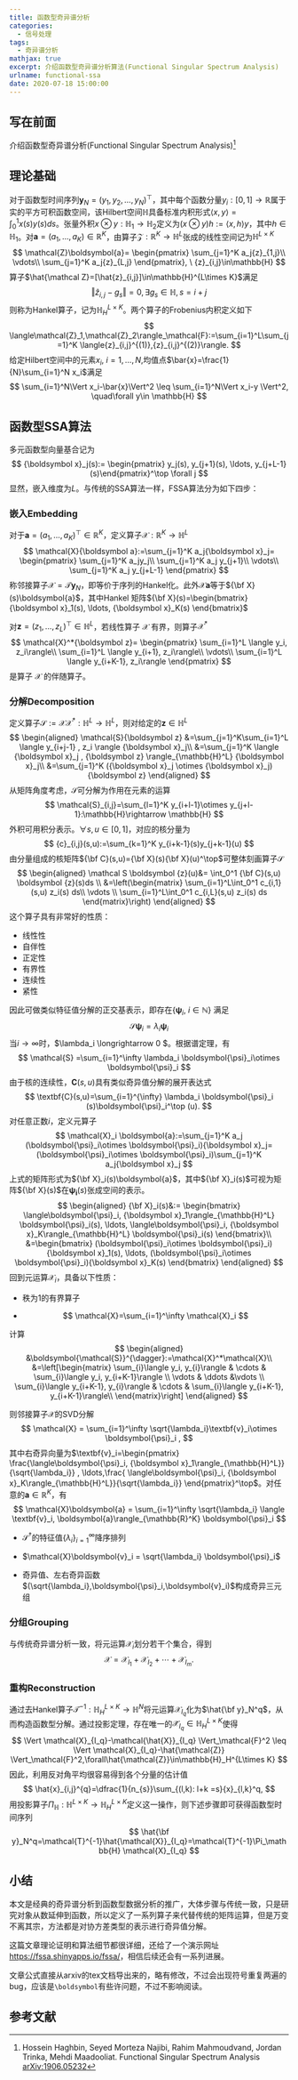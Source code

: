 ```yaml
---
title: 函数型奇异谱分析
categories:
  - 信号处理
tags:
  - 奇异谱分析
mathjax: true
excerpt: 介绍函数型奇异谱分析算法(Functional Singular Spectrum Analysis)
urlname: functional-ssa
date: 2020-07-18 15:00:00
---
```


## 写在前面

介绍函数型奇异谱分析(Functional Singular Spectrum Analysis)[^1]

## 理论基础

对于函数型时间序列$\boldsymbol y_N = (y_1,y_2,\ldots,y_N)^\top$，其中每个函数分量$y_i : [0,1] \to \mathbb R$属于实的平方可积函数空间，该Hilbert空间$\mathbb H$具备标准内积形式$\left\langle x,y\right\rangle=\int_0^1 x(s)y(s)ds$。张量外积$x\otimes y: \mathbb{H}_1\rightarrow \mathbb{H}_2$定义为$(x\otimes y)h:=\langle x, h \rangle y$，其中$h\in \mathbb{H}_1$。对$\boldsymbol{a}=(a_1,\ldots, a_K)\in\mathbb{R}^K$，由算子$\mathcal{Z}: \mathbb{R}^K \rightarrow \mathbb{H}^L$张成的线性空间记为$\mathbb{H}^{L\times K}$
$$
\mathcal{Z}\boldsymbol{a}=
\begin{pmatrix}	\sum_{j=1}^K a_j{z}_{1,j}\\ \vdots\\ \sum_{j=1}^K a_j{z}_{L,j} \end{pmatrix},
\ {z}_{i,j}\in\mathbb{H}
$$
算子$\hat{\mathcal Z}=[\hat{z}_{i,j}]\in\mathbb{H}^{L\times K}$满足
$$
\Vert\hat z_{i,j}-g_s\Vert=0,\exists g_s\in\mathbb{H},s=i+j
$$
则称为Hankel算子，记为$\mathbb{H}_H^{L\times K}$。两个算子的Frobenius内积定义如下
$$
\langle\mathcal{Z}_1,\mathcal{Z}_2\rangle_\mathcal{F}:=\sum_{i=1}^L\sum_{j=1}^K \langle{z}_{i,j}^{(1)},{z}_{i,j}^{(2)}\rangle.
$$
给定Hilbert空间中的元素$x_i,\ i=1,\ldots, N$,均值点$\bar{x}=\frac{1}{N}\sum_{i=1}^N x_i$满足
$$
\sum_{i=1}^N\Vert x_i-\bar{x}\Vert^2 \leq \sum_{i=1}^N\Vert x_i-y \Vert^2, \quad\forall y\in \mathbb{H}
$$

## 函数型SSA算法

多元函数型向量基合记为
$$
{\boldsymbol x}_j(s):= \begin{pmatrix} y_j(s), y_{j+1}(s), \ldots, y_{j+L-1}(s)\end{pmatrix}^\top \forall j
$$
显然，嵌入维度为$L$。与传统的SSA算法一样，FSSA算法分为如下四步：

### 嵌入Embedding

对于${\boldsymbol a}=\left(a_1,\ldots, a_K\right)^\top \in\mathbb{R}^K$，定义算子$\mathcal{X}:\mathbb{R}^K \rightarrow \mathbb{H}^L$
$$
\mathcal{X}{\boldsymbol a}:=\sum_{j=1}^K a_j{\boldsymbol x}_j=
\begin{pmatrix} \sum_{j=1}^K a_jy_j\\ \sum_{j=1}^K a_j y_{j+1}\\ \vdots\\ \sum_{j=1}^K a_j y_{j+L-1} \end{pmatrix}
$$
称邻接算子$\mathcal{X}=\mathcal{T}\textbf{y}_N$，即等价于序列的Hankel化。此外$\mathcal{X} \boldsymbol{a}$等于${\bf X}(s)\boldsymbol{a}$，其中Hankel 矩阵${\bf X}(s)=\begin{bmatrix} {\boldsymbol x}_1(s), \ldots, {\boldsymbol x}_K(s) \end{bmatrix}$

对${\boldsymbol z}=\left(z_1,\ldots, z_L\right)^\top\in\mathbb{H}^L$，若线性算子 $\mathcal{X}$ 有界，则算子$\mathcal{X}^*$
$$
\mathcal{X}^*{\boldsymbol z}=
\begin{pmatrix} \sum_{i=1}^L \langle y_i, z_i\rangle\\ \sum_{i=1}^L \langle y_{i+1}, z_i\rangle\\ \vdots\\ \sum_{i=1}^L \langle y_{i+K-1}, z_i\rangle \end{pmatrix}
$$
是算子 $\mathcal{X}$ 的伴随算子。

### 分解Decomposition

定义算子$\mathcal S:=\mathcal{X}\mathcal{X}^*: \mathbb{H}^L\rightarrow \mathbb{H}^L$，则对给定的${\boldsymbol z}\in \mathbb{H}^{L}$
$$
\begin{aligned}
\mathcal{S}{\boldsymbol z}
&=\sum_{j=1}^K\sum_{i=1}^L \langle y_{i+j-1} , z_i \rangle {\boldsymbol x}_j\\
&=\sum_{j=1}^K \langle {\boldsymbol x}_j , {\boldsymbol z} \rangle_{\mathbb{H}^L} {\boldsymbol x}_j\\
&=\sum_{j=1}^K ({\boldsymbol x}_j \otimes {\boldsymbol x}_j) {\boldsymbol z}
\end{aligned}
$$
从矩阵角度考虑，$\boldsymbol{\mathcal{S}}$可分解为作用在元素的运算
$$
\mathcal{S}_{i,j}=\sum_{l=1}^K y_{i+l-1}\otimes y_{j+l-1}:\mathbb{H}\rightarrow \mathbb{H}
$$
外积可用积分表示。$\forall s,u\in[0,1]$，对应的核分量为
$$
{c}_{i,j}(s,u):=\sum_{k=1}^K y_{i+k-1}(s)y_{j+k-1}(u)
$$
由分量组成的核矩阵${\bf C}(s,u)={\bf X}(s){\bf X}(u)^\top$可整体刻画算子$\mathcal{S}$
$$
\begin{aligned}
\mathcal S \boldsymbol {z}(u)&= \int_0^1 {\bf C}(s,u) \boldsymbol {z}(s)ds \\
&=\left(\begin{matrix} \sum_{i=1}^L\int_0^1 c_{i,1}(s,u) z_i(s) ds\\ \vdots \\ \sum_{i=1}^L\int_0^1 c_{i,L}(s,u) z_i(s) ds \end{matrix}\right)
\end{aligned}
$$
这个算子具有非常好的性质：

- 线性性
- 自伴性
- 正定性
- 有界性
- 连续性
- 紧性

因此可做类似特征值分解的正交基表示，即存在$\left\lbrace \boldsymbol{\psi}_i, \ i\in \mathbb{N}\right\rbrace$ 满足
$$
\mathcal{S} \boldsymbol{\psi}_i=\lambda_i \boldsymbol{\psi}_i
$$
当$i \longrightarrow \infty$时，$\lambda_i \longrightarrow 0 $。根据谱定理，有
$$
\mathcal{S} =\sum_{i=1}^\infty \lambda_i \boldsymbol{\psi}_i\otimes \boldsymbol{\psi}_i
$$
由于核的连续性，$\textbf{C}(s,u)$具有类似奇异值分解的展开表达式
$$
\textbf{C}(s,u)=\sum_{i=1}^{\infty} \lambda_i \boldsymbol{\psi}_i (s)\boldsymbol{\psi}_i^\top (u).
$$
对任意正数$i$，定义元算子
$$
\mathcal{X}_i \boldsymbol{a}:=\sum_{j=1}^K a_j (\boldsymbol{\psi}_i\otimes \boldsymbol{\psi}_i){\boldsymbol x}_j= (\boldsymbol{\psi}_i\otimes \boldsymbol{\psi}_i)\sum_{j=1}^K a_j{\boldsymbol x}_j
$$
上式的矩阵形式为${\bf X}_i(s)\boldsymbol{a}$，其中${\bf X}_i(s)$可视为矩阵${\bf X}(s)$在$\boldsymbol{\psi_i}(s)$张成空间的表示。
$$
\begin{aligned}
{\bf X}_i(s)&:=
\begin{bmatrix} \langle\boldsymbol{\psi}_i, {\boldsymbol x}_1\rangle_{\mathbb{H}^L} \boldsymbol{\psi}_i(s), \ldots, \langle\boldsymbol{\psi}_i, {\boldsymbol x}_K\rangle_{\mathbb{H}^L} \boldsymbol{\psi}_i(s) \end{bmatrix}\\
&=\begin{bmatrix} (\boldsymbol{\psi}_i\otimes \boldsymbol{\psi}_i){\boldsymbol x}_1(s), \ldots, (\boldsymbol{\psi}_i\otimes \boldsymbol{\psi}_i){\boldsymbol x}_K(s) \end{bmatrix}
\end{aligned}
$$
回到元运算$\mathcal{X}_i$，具备以下性质：

- 秩为$1$的有界算子

- $$
  \mathcal{X}=\sum_{i=1}^\infty \mathcal{X}_i
  $$

计算
$$
\begin{aligned}
&\boldsymbol{\mathcal{S}}^{\dagger}:=\mathcal{X}^*\mathcal{X}\\
&=\left[\begin{matrix}
\sum_{i}\langle y_i, y_{i}\rangle & \cdots & \sum_{i}\langle y_i, y_{i+K-1}\rangle \\
\vdots & \ddots &\vdots \\
\sum_{i}\langle y_{i+K-1}, y_{i}\rangle & \cdots & \sum_{i}\langle y_{i+K-1}, y_{i+K-1}\rangle\\
\end{matrix}\right]
\end{aligned}
$$

则邻接算子$\mathcal{X}$的SVD分解
$$
\mathcal{X} = \sum_{i=1}^\infty \sqrt{\lambda_i}\textbf{v}_i\otimes \boldsymbol{\psi}_i  ,
$$
其中右奇异向量为$\textbf{v}_i=\begin{pmatrix} \frac{\langle\boldsymbol{\psi}_i, {\boldsymbol x}_1\rangle_{\mathbb{H}^L}}{\sqrt{\lambda_i}} , \ldots,\frac{ \langle\boldsymbol{\psi}_i, {\boldsymbol x}_K\rangle_{\mathbb{H}^L}}{\sqrt{\lambda_i}} \end{pmatrix}^\top$。对任意的$\boldsymbol{a}\in\mathbb{R}^K$，有
$$
\mathcal{X}\boldsymbol{a} = \sum_{i=1}^\infty \sqrt{\lambda_i} \langle \textbf{v}_i, \boldsymbol{a}\rangle_{\mathbb{R}^K}  \boldsymbol{\psi}_i
$$

- $\boldsymbol{\mathcal{S}}^\dagger$的特征值$\{\lambda_i\}_{i=1}^\infty$降序排列
- $\mathcal{X}\boldsymbol{v}_i = \sqrt{\lambda_i} \boldsymbol{\psi}_i$

- 奇异值、左右奇异函数$(\sqrt{\lambda_i},\boldsymbol{\psi}_i,\boldsymbol{v}_i)$构成奇异三元组

### 分组Grouping

与传统奇异谱分析一致，将元运算$\mathcal{X}_i$划分若干个集合，得到
$$
\mathcal{X}=\mathcal{X}_{I_1}+\mathcal{X}_{I_2}+\cdots+\mathcal{X}_{I_m}.
$$

### 重构Reconstruction

通过去Hankel算子$\mathcal{T}^{-1}:\mathbb{H}_H^{L\times K} \rightarrow \mathbb{H}^N$将元运算$\mathcal{X}_{I_q}$化为$\hat{\bf y}_N^q$，从而构造函数型分解。通过投影定理，存在唯一的$\mathcal{\hat{X}}_{I_q}\in\mathbb{H}_H^{L\times K}$使得
$$
\Vert \mathcal{X}_{I_q}-\mathcal{\hat{X}}_{I_q} \Vert_\mathcal{F}^2 \leq \Vert \mathcal{X}_{I_q}-\hat{\mathcal{Z}} \Vert_\mathcal{F}^2,\forall\hat{\mathcal{Z}}\in\mathbb{H}_H^{L\times K}
$$
因此，利用反对角平均很容易得到各个分量的估计值
$$
\hat{x}_{i,j}^{q}=\dfrac{1}{n_{s}}\sum_{(l,k): l+k =s}{x}_{l,k}^q,
$$
用投影算子$\Pi_\mathbb{H}:\mathbb{H}^{L\times K}\rightarrow \mathbb{H}^{L\times K}_H$定义这一操作，则下述步骤即可获得函数型时间序列
$$
\hat{\bf y}_N^q=\mathcal{T}^{-1}\hat{\mathcal{X}}_{I_q}=\mathcal{T}^{-1}\Pi_\mathbb{H} \mathcal{X}_{I_q}
$$

## 小结

本文是经典的奇异谱分析到函数型数据分析的推广，大体步骤与传统一致，只是研究对象从数延伸到函数，所以定义了一系列算子来代替传统的矩阵运算，但是万变不离其宗，方法都是对协方差类型的表示进行奇异值分解。

这篇文章理论证明和算法细节都很详细，还给了一个演示网址<https://fssa.shinyapps.io/fssa/>，相信后续还会有一系列进展。

文章公式直接从arxiv的tex文档导出来的，略有修改，不过会出现符号重复两遍的bug，应该是`\boldsymbol`有些许问题，不过不影响阅读。

## 参考文献

[^1]: Hossein Haghbin, Seyed Morteza Najibi, Rahim Mahmoudvand, Jordan Trinka, Mehdi Maadooliat. Functional Singular Spectrum Analysis [arXiv:1906.05232](https://arxiv.org/abs/1906.05232)
